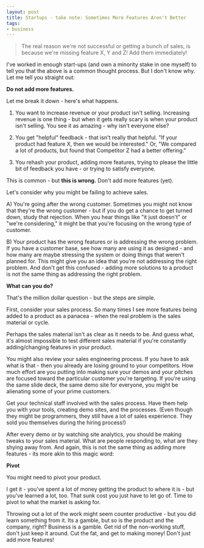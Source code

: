 ```yaml
---
layout: post
title: Startups - take note: Sometimes More Features Aren't Better
tags:
- business
---
```

> The real reason we're not successful or getting a bunch of sales, is because we're missing feature X, Y and Z! Add them immediately!

I've worked in enough start-ups (and own a minority stake in one myself) to tell you that the above is a common thought process.  But I don't know why.  Let me tell you straight out:

**Do not add more features.**

Let me break it down - here's what happens.

1) You want to increase revenue or your product isn't selling.  Increasing revenue is one thing - but when it gets really scary is when your product isn't selling. You see it as amazing - why isn't everyone else?

2) You get "helpful" feedback - that isn't really that helpful.  "If your product had feature X, then we would be interested."  Or, "We compared a lot of products, but found that Competitor Z had a better offering."

3) You rehash your product, adding more features, trying to please the little bit of feedback you have - or trying to satisfy everyone.

This is common - but **this is wrong.** Don't add more features (yet).

Let's consider why you might be failing to achieve sales.  

A) You're going after the wrong customer.  Sometimes you might not know that they're the wrong customer - but if you do get a chance to get turned down, study that rejection.  When you hear things like "it just doesn't" or "we're considering," it might be that you're focusing on the wrong type of customer.

B) Your product has the wrong features or is addressing the wrong problem.  If you have a customer base, see how many are using it as designed - and how many are maybe stressing the system or doing things that weren't planned for.  This might give you an idea that you're not addressing the right problem.  And don't get this confused - adding more solutions to a product is not the same thing as addressing the right problem.

**What can you do?** 

That's the million dollar question - but the steps are simple.

First, consider your sales process.  So many times I see more features being added to a product as a panacea - when the real problem is the sales material or cycle.  

Perhaps the sales material isn't as clear as it needs to be.  And guess what, it's almost impossible to test different sales material if you're constantly adding/changing features in your product.

You might also review your sales engineering process.  If you have to ask what is that - then you already are losing ground to your competitors.  How much effort are you putting into making sure your demos  and your pitches are focused toward the particular customer you're targeting. If you're using the same slide deck, the same demo site for everyone, you might be alienating some of your prime customers.  

Get your technical staff involved with the sales process.  Have them help you with your tools, creating demo sites, and the processes.  (Even though they might be programmers, they still have a lot of sales experience.  They sold you themselves during the hiring process!)

After every demo or by watching site analytics, you should be making tweaks to your sales material.  What are people responding to, what are they shying away from.  And again, this is not the same thing as adding more features - its more akin to this magic word:

**Pivot**

You might need to pivot your product.

I get it - you've spent a lot of money getting the product to where it is - but you've learned a lot, too.  That sunk cost you just have to let go of.  Time to pivot to what the market is asking for.

Throwing out a lot of the work might seem counter productive - but you did learn something from it.  Its a gamble, but so is the product and the company, right? Business is a gamble.  Get rid of the non-working stuff, don't just keep it around.  Cut the fat, and get to making money! Don't just add more features!